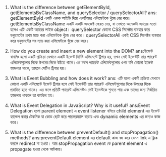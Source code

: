 1. What is the difference between getElementById, getElementsByClassName, and querySelector / querySelectorAll?
   ans: getElementById একটি একক আইডি দিয়ে একটিমাত্র এলিমেন্টকে খুঁজে বের করে।
   getElementsByClassName একটি একটি অবজেক্ট ফেরত দেয়, যা দেখতে অনেকটা অ্যারের মতো হলেও এটি একটি অ্যারের লাইক object।
   querySelector কোনো CSS সিলেক্টর ব্যবহার করে ডকুমেন্টের প্রথম ম্যাচ করা এলিমেন্টকে খুঁজে বের করে।
   querySelectorAll একই CSS সিলেক্টর ব্যবহার করে ডকুমেন্টের সব ম্যাচ করা এলিমেন্টকে খুঁজে বের করে।

2. How do you create and insert a new element into the DOM?
   ans:ইভেন্ট বাবলিং হলো একটি প্রক্রিয়া যেখানে একটি ইভেন্ট নির্দিষ্ট এলিমেন্টে ট্রিগার হয়, তখন সেই ইভেন্টটি তার প্যারেন্ট এলিমেন্টগুলোর দিকে উপরের দিকে উঠতে থাকে।এর ফলে প্যারেন্ট এলিমেন্টগুলোর ওপর যদি কোনো ইভেন্ট হ্যান্ডলার থাকে, তাহলে সেটিও ট্রিগার হয়।
   
3. What is Event Bubbling and how does it work?
   ans: এটি হলো একটি প্রক্রিয়া যেখানে কোনো একটি এলিমেন্টে ইভেন্ট ট্রিগার হলে সেই ইভেন্টটি তার প্যারেন্ট এলিমেন্টগুলোর দিকে উপরের দিকে প্রবাহিত হতে থাকে। এর ফলে প্রতিটি প্যারেন্ট এলিমেন্টও সেই ইভেন্টকে শুনতে পায় এবং তাদের জন্য নির্ধারিত হ্যান্ডলার থাকলে তা কার্যকর হয়।

4. What is Event Delegation in JavaScript? Why is it useful?
   ans:Event Delegation হলো parent element এ event listener বসিয়ে child element এর ইভেন্ট হ্যান্ডেল করার টেকনিক যা কোড ছোট করে পারফরম্যান্স বাড়ায় এবং dynamic elements এর জন্যও কাজ করে।

5. What is the difference between preventDefault() and stopPropagation() methods?
   ans:preventDefault element এর default কাজ বন্ধ করে যেমন link এ ক্লিক করলে redirect না হওয়া।
       আর stopPropagation event কে parent element এ propagate হওয়া থেকে আটকায়।
